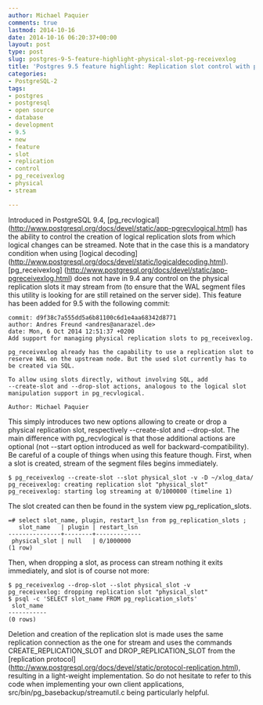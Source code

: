 ```yaml
---
author: Michael Paquier
comments: true
lastmod: 2014-10-16
date: 2014-10-16 06:20:37+00:00
layout: post
type: post
slug: postgres-9-5-feature-highlight-physical-slot-pg-receivexlog
title: 'Postgres 9.5 feature highlight: Replication slot control with pg_receivexlog'
categories:
- PostgreSQL-2
tags:
- postgres
- postgresql
- open source
- database
- development
- 9.5
- new
- feature
- slot
- replication
- control
- pg_receivexlog
- physical
- stream

---
```


Introduced in PostgreSQL 9.4, [pg\_recvlogical]
(http://www.postgresql.org/docs/devel/static/app-pgrecvlogical.html) has the
ability to control the creation of logical replication slots from which
logical changes can be streamed. Note that in the case this is a mandatory
condition when using [logical decoding]
(http://www.postgresql.org/docs/devel/static/logicaldecoding.html).
[pg\_receivexlog]
(http://www.postgresql.org/docs/devel/static/app-pgreceivexlog.html)
does not have in 9.4 any control on the physical replication slots it may
stream from (to ensure that the WAL segment files this utility is looking
for are still retained on the server side). This feature has been added
for 9.5 with the following commit:

    commit: d9f38c7a555dd5a6b81100c6d1e4aa68342d8771
    author: Andres Freund <andres@anarazel.de>
    date: Mon, 6 Oct 2014 12:51:37 +0200
    Add support for managing physical replication slots to pg_receivexlog.

    pg_receivexlog already has the capability to use a replication slot to
    reserve WAL on the upstream node. But the used slot currently has to
    be created via SQL.

    To allow using slots directly, without involving SQL, add
    --create-slot and --drop-slot actions, analogous to the logical slot
    manipulation support in pg_recvlogical.

    Author: Michael Paquier

This simply introduces two new options allowing to create or drop a physical
replication slot, respectively --create-slot and --drop-slot. The main
difference with pg\_recvlogical is that those additional actions are optional
(not --start option introduced as well for backward-compatibility). Be
careful of a couple of things when using this feature though. First, when a
slot is created, stream of the segment files begins immediately.

    $ pg_receivexlog --create-slot --slot physical_slot -v -D ~/xlog_data/
    pg_receivexlog: creating replication slot "physical_slot"
    pg_receivexlog: starting log streaming at 0/1000000 (timeline 1)

The slot created can then be found in the system view pg\_replication\_slots.

    =# select slot_name, plugin, restart_lsn from pg_replication_slots ;
       slot_name   | plugin | restart_lsn
    ---------------+--------+-------------
     physical_slot | null   | 0/1000000
	(1 row)

Then, when dropping a slot, as process can stream nothing it exits
immediately, and slot is of course not more:

    $ pg_receivexlog --drop-slot --slot physical_slot -v
    pg_receivexlog: dropping replication slot "physical_slot"
    $ psql -c 'SELECT slot_name FROM pg_replication_slots'
     slot_name
    -----------
    (0 rows)

Deletion and creation of the replication slot is made uses the same replication
connection as the one for stream and uses the commands CREATE\_REPLICATION\_SLOT
and DROP\_REPLICATION\_SLOT from the [replication protocol]
(http://www.postgresql.org/docs/devel/static/protocol-replication.html),
resulting in a light-weight implementation. So do not hesitate to refer to this
code when implementing your own client applications,
src/bin/pg_basebackup/streamutil.c being particularly helpful.
